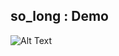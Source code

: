 ## so_long : Demo

![Alt Text](https://github.com/BleedTheFreak/so_long-2020-2021/blob/master/so-long.gif)
